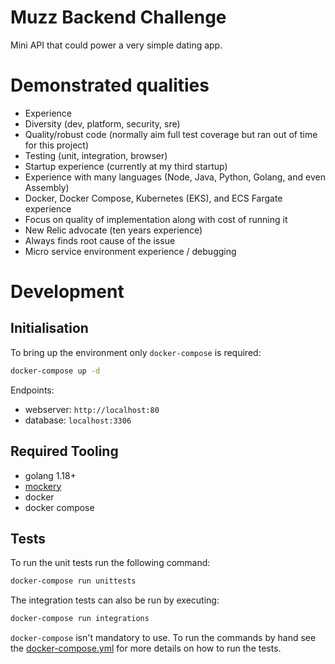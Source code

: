 # Muzz Backend Challenge
Mini API that could power a very simple dating app.

# Demonstrated qualities
- Experience
- Diversity (dev, platform, security, sre)
- Quality/robust code (normally aim full test coverage but ran out of time for this project)
- Testing (unit, integration, browser)
- Startup experience (currently at my third startup)
- Experience with many languages (Node, Java, Python, Golang, and even Assembly)
- Docker, Docker Compose, Kubernetes (EKS), and ECS Fargate experience
- Focus on quality of implementation along with cost of running it
- New Relic advocate (ten years experience)
- Always finds root cause of the issue
- Micro service environment experience / debugging

# Development
## Initialisation
To bring up the environment only `docker-compose` is required:
```sh
docker-compose up -d
```
Endpoints:
- webserver: `http://localhost:80`
- database: `localhost:3306`
## Required Tooling
- golang 1.18+
- [mockery](https://github.com/vektra/mockery)
- docker
- docker compose
## Tests
To run the unit tests run the following command:
```sh
docker-compose run unittests
```
The integration tests can also be run by executing:
```sh
docker-compose run integrations
```
`docker-compose` isn't mandatory to use. To run the commands by hand see the [docker-compose.yml](./docker-compose.yml) for more details on how to run the tests.
